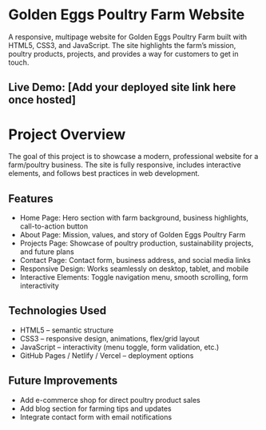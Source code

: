 # Golden Eggs Poultry Farm Website

A responsive, multipage website for Golden Eggs Poultry Farm built with HTML5, CSS3, and JavaScript. The site highlights the farm’s mission, poultry products, projects, and provides a way for customers to get in touch.

## Live Demo: [Add your deployed site link here once hosted]

# Project Overview

The goal of this project is to showcase a modern, professional website for a farm/poultry business. The site is fully responsive, includes interactive elements, and follows best practices in web development.

## Features

- Home Page: Hero section with farm background, business highlights, call-to-action button
- About Page: Mission, values, and story of Golden Eggs Poultry Farm
- Projects Page: Showcase of poultry production, sustainability projects, and future plans
- Contact Page: Contact form, business address, and social media links
- Responsive Design: Works seamlessly on desktop, tablet, and mobile
- Interactive Elements: Toggle navigation menu, smooth scrolling, form interactivity


## Technologies Used

- HTML5 – semantic structure
- CSS3 – responsive design, animations, flex/grid layout
- JavaScript – interactivity (menu toggle, form validation, etc.)
- GitHub Pages / Netlify / Vercel – deployment options


## Future Improvements
- Add e-commerce shop for direct poultry product sales
- Add blog section for farming tips and updates
- Integrate contact form with email notifications

